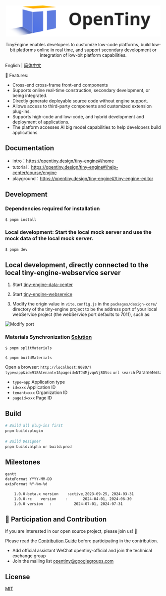 <p align="center">
  <a href="https://opentiny.design/tiny-engine" target="_blank" rel="noopener noreferrer">
    <img alt="OpenTiny Logo" src="logo.svg" height="100" style="max-width:100%;">
  </a>
</p>

<p align="center">TinyEngine enables developers to customize low-code platforms, build low-bit platforms online in real time, and support secondary development or integration of low-bit platform capabilities.</p>

English | [简体中文](README.zh-CN.md)

🌈 Features:

- Cross-end cross-frame front-end components
- Supports online real-time construction, secondary development, or being integrated.
- Directly generate deployable source code without engine support.
- Allows access to third-party components and customized extension plug-ins.
- Supports high-code and low-code, and hybrid development and deployment of applications.
- The platform accesses AI big model capabilities to help developers build applications.

## Documentation

- intro：https://opentiny.design/tiny-engine#/home
- tutorial：https://opentiny.design/tiny-engine#/help-center/course/engine
- playground：https://opentiny.design/tiny-engine#/tiny-engine-editor

## Development

### Dependencies required for installation

```sh
$ pnpm install
```

### Local development: Start the local mock server and use the mock data of the local mock server.

```sh
$ pnpm dev
```

## Local development, directly connected to the local tiny-engine-webservice server

1. Start <a href="https://github.com/opentiny/tiny-engine-data-center/blob/main/README.md" target="_blank">tiny-engine-data-center</a>

2. Start <a href="https://github.com/opentiny/tiny-engine-webservice/blob/main/README.md" target="_blank">tiny-engine-webservice</a>

3. Modify the origin value in `vite.config.js` in the `packages/design-core/` directory of the tiny-engine project to be the address port of your local webService project (the webService port defaults to 7011), such as:

<img alt="Modify port" src="https://res.hc-cdn.com/lowcode-portal/1.1.55/img/docimg/backend_deploy_5.png">


### Materials Synchronization [Solution](https://opentiny.design/tiny-engine#/help-center/course/engine/56)

```sh
$ pnpm splitMaterials
```

```sh
$ pnpm buildMaterials
```

Open a browser: `http://localhost:8080/?type=app&id=918&tenant=1&pageid=NTJ4MjvqoVj8OVsc`
`url search` Parameters:

- `type=app` Application type
- `id=xxx` Application ID
- `tenant=xxx` Organization ID
- `pageid=xxx` Page ID

## Build

```sh
# Build all plug-ins first
pnpm build:plugin

# Build Designer
pnpm build:alpha or build:prod

```

## Milestones

```mermaid
gantt 
dateFormat YYYY-MM-DD
axisFormat %Y-%m-%d

	1.0.0-beta.x version	:active,2023-09-25, 2024-03-31
	1.0.0-rc	version    :       2024-04-01, 2024-06-30
	1.0.0 version   :          2024-07-01, 2024-07-31

```

## 🤝 Participation and Contribution

If you are interested in our open source project, please join us! 🎉

Please read the [Contribution Guide](CONTRIBUTING.md) before participating in the contribution.

- Add official assistant WeChat opentiny-official and join the technical exchange group
- Join the mailing list opentiny@googlegroups.com

## License

[MIT](LICENSE)

